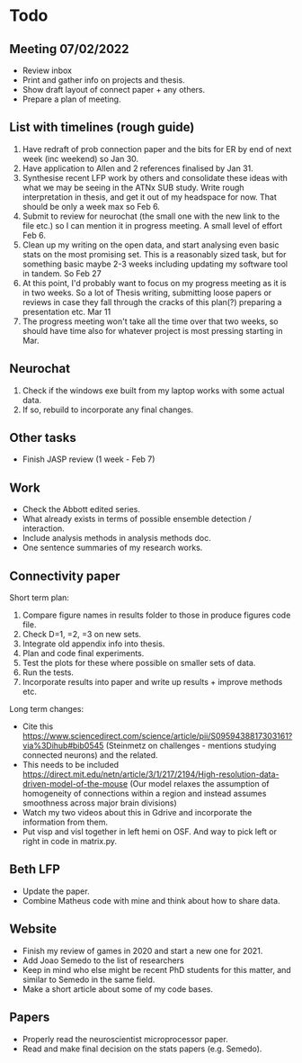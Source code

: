# Todo

## Meeting 07/02/2022

- Review inbox
- Print and gather info on projects and thesis.
- Show draft layout of connect paper + any others.
- Prepare a plan of meeting.

## List with timelines (rough guide)

1. Have redraft of prob connection paper and the bits for ER by end of next week (inc weekend) so Jan 30.
2. Have application to Allen and 2 references finalised by Jan 31.
3. Synthesise recent LFP work by others and consolidate these ideas with what we may be seeing in the ATNx SUB study. Write rough interpretation in thesis, and get it out of my headspace for now. That should be only a week max so Feb 6.
4. Submit to review for neurochat (the small one with the new link to the file etc.) so I can mention it in progress meeting. A small level of effort Feb 6.
5. Clean up my writing on the open data, and start analysing even basic stats on the most promising set. This is a reasonably sized task, but for something basic maybe 2-3 weeks including updating my software tool in tandem. So Feb 27
6. At this point, I'd probably want to focus on my progress meeting as it is in two weeks. So a lot of Thesis writing, submitting loose papers or reviews in case they fall through the cracks of this plan(?) preparing a presentation etc. Mar 11
7. The progress meeting won't take all the time over that two weeks, so should have time also for whatever project is most pressing starting in Mar.

## Neurochat

1. Check if the windows exe built from my laptop works with some actual data.
2. If so, rebuild to incorporate any final changes.

## Other tasks

- Finish JASP review (1 week - Feb 7)

## Work

- Check the Abbott edited series.
- What already exists in terms of possible ensemble detection / interaction.
- Include analysis methods in analysis methods doc.
- One sentence summaries of my research works.

## Connectivity paper

Short term plan:

1. Compare figure names in results folder to those in produce figures code file.
2. Check D=1, =2, =3 on new sets.
3. Integrate old appendix info into thesis.
4. Plan and code final experiments.
5. Test the plots for these where possible on smaller sets of data.
6. Run the tests.
7. Incorporate results into paper and write up results + improve methods etc.

Long term changes:

- Cite this <https://www.sciencedirect.com/science/article/pii/S0959438817303161?via%3Dihub#bib0545> (Steinmetz on challenges - mentions studying connected neurons) and the related.
- This needs to be included <https://direct.mit.edu/netn/article/3/1/217/2194/High-resolution-data-driven-model-of-the-mouse> (Our model relaxes the assumption of homogeneity of connections within a region and instead assumes smoothness across major brain divisions)
- Watch my two videos about this in Gdrive and incorporate the information from them.
- Put visp and visl together in left hemi on OSF. And way to pick left or right in code in matrix.py.

## Beth LFP

- Update the paper.
- Combine Matheus code with mine and think about how to share data.

## Website

- Finish my review of games in 2020 and start a new one for 2021.
- Add Joao Semedo to the list of researchers
- Keep in mind who else might be recent PhD students for this matter, and similar to Semedo in the same field.
- Make a short article about some of my code bases.

## Papers

- Properly read the neuroscientist microprocessor paper.
- Read and make final decision on the stats papers (e.g. Semedo).
